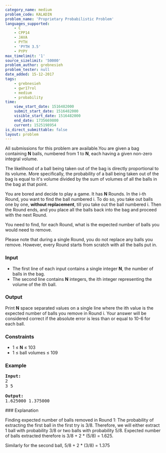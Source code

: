 ```yaml
---
category_name: medium
problem_code: KALADIN
problem_name: 'Proprietary Probabilistic Problem'
languages_supported:
    - C
    - CPP14
    - JAVA
    - PYTH
    - 'PYTH 3.5'
    - PYPY
max_timelimit: '1'
source_sizelimit: '50000'
problem_author: grebnesieh
problem_tester: null
date_added: 15-12-2017
tags:
    - grebnesieh
    - gwr17rol
    - medium
    - probability
time:
    view_start_date: 1516482000
    submit_start_date: 1516482000
    visible_start_date: 1516482000
    end_date: 1735669800
    current: 1525198954
is_direct_submittable: false
layout: problem
---
```

All submissions for this problem are available.You are given a bag containing **N** balls, numbered from 1 to **N**, each having a given non-zero integral volume.

The likelihood of a ball being taken out of the bag is directly proportional to its volume. More specifically, the probability of a ball being taken out of the bag is equal to it's volume divided by the sum of volumes of all the balls in the bag at that point.

You are bored and decide to play a game. It has **N** Rounds. In the i-th Round, you want to find the ball numbered i. To do so, you take out balls one by one, **without replacement**, till you take out the ball numbered i. Then the Round ends, and you place all the balls back into the bag and proceed with the next Round.

You need to find, for each Round, what is the expected number of balls you would need to remove.

Please note that during a single Round, you do not replace any balls you remove. However, every Round starts from scratch with all the balls put in.

### Input

- The first line of each input contains a single integer **N**, the number of balls in the bag.
- The second line contains **N** integers, the ith integer representing the volume of the ith ball.

### Output

Print **N** space separated values on a single line where the ith value is the expected number of balls you remove in Round i. Your answer will be considered correct if the absolute error is less than or equal to 10-6 for each ball.

### Constraints

- 1 ≤ **N** ≤ 103
- 1 ≤ ball volumes ≤ 109

### Example

<pre><b>Input:</b>
2
3 5

<b>Output:</b>
1.625000 1.375000
</pre>### Explanation

Finding expected number of balls removed in Round 1: The probability of extracting the first ball in the first try is 3/8. Therefore, we will either extract 1 ball with probability 3/8 or two balls with probability 5/8. Expected number of balls extracted therefore is 3/8 + 2 \* (5/8) = 1.625.

Similarly for the second ball, 5/8 + 2 \* (3/8) = 1.375
